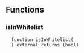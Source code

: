 
## Functions
### isInWhitelist
```solidity
  function isInWhitelist(
  ) external returns (bool)
```





